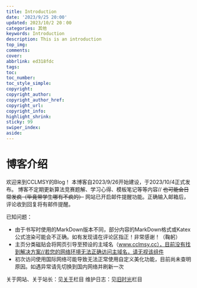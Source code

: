 ```yaml
---
title: Introduction
date: '2023/9/25 20:00'
updated: 2023/10/2 20：00
categories: 其他
keywords: Introduction
description: This is an introduction
top_img: 
comments: 
cover: 
abbrlink: ed318fdc
tags:
toc:
toc_number:
toc_style_simple:
copyright:
copyright_author:
copyright_author_href:
copyright_url:
copyright_info:
highlight_shrink:
sticky: 99
swiper_index: 
aside:
---
```


# 博客介绍

欢迎来到CCLMSY的Blog！
本博客自2023/9/26开始建设，于2023/10/4正式发布。
博客不定期更新算法竞赛题解、学习心得、模板笔记等等内容//
~~也可能会日常发疯（毕竟带学生哪有不疯的）~~
网站已开启邮件提醒功能。正确输入邮箱后，评论收到回复将有邮件提醒。

已知问题：
- 由于书写时使用的MarkDown版本不同，部分内容的MarkDown格式或Katex公式渲染可能会不正确。如有发现请在评论区指正！非常感谢！（鞠躬）
- 主页分类磁贴会将网页引导至预设的主域名（www.cclmsy.cc），目前没有找到解决方案//若您的网络环境无法正确访问主域名，请无视该组件
- 初次访问使用国际网络可能导致无法正常使用自定义美化功能，目前尚未查明原因。如遇异常请先切换到国内网络并刷新一次

关于网站、关于站长：见[关于](/about)栏目
维护日志：见[旧时光](/site/time)栏目
